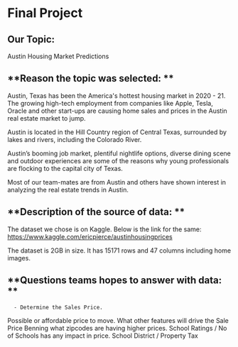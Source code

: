# Final Project

## **Our Topic:** 

Austin Housing Market Predictions

## **Reason the topic was selected: **

Austin, Texas has been the America's hottest housing market in 2020 - 21. The growing high-tech employment from companies like Apple, Tesla, Oracle and other start-ups are causing home sales and prices in the Austin real estate market to jump. 

Austin is located in the Hill Country region of Central Texas, surrounded by lakes and rivers, including the Colorado River.

Austin’s booming job market, plentiful nightlife options, diverse dining scene and outdoor experiences are some of the reasons why young professionals are flocking to the capital city of Texas.

Most of our team-mates are from Austin and others have shown interest in analyzing the real estate trends in Austin. 

## **Description of the source of data: **

The dataset we chose is on Kaggle. Below is the link for the same:
https://www.kaggle.com/ericpierce/austinhousingprices

The dataset is 2GB in size. It has 15171 rows and 47 columns including home images.


## **Questions teams hopes to answer with data: **

      - Determine the Sales Price.
Possible or affordable price to move.
What other features will drive the Sale Price 
Benning what zipcodes are having  higher prices.
School Ratings / No of Schools has any impact in price.
School District / Property Tax
